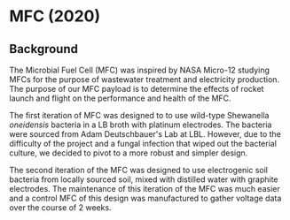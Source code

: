 # MFC (2020)

## Background

The Microbial Fuel Cell (MFC) was inspired by NASA Micro-12 studying MFCs for the purpose of wastewater treatment and electricity production. The purpose of our MFC payload is to determine the effects of rocket launch and flight on the performance and health of the MFC.&#x20;

The first iteration of MFC was designed to to use wild-type Shewanella _oneidensis_ bacteria in a LB broth with platinum electrodes. The bacteria were sourced from Adam Deutschbauer's Lab at LBL. However, due to the difficulty of the project and a fungal infection that wiped out the bacterial culture, we decided to pivot to a more robust and simpler design.

The second iteration of the MFC was designed to use electrogenic soil bacteria from locally sourced soil, mixed with distilled water with graphite electrodes. The maintenance of this iteration of the MFC was much easier and a control MFC of this design was manufactured to gather voltage data over the course of 2 weeks.&#x20;
